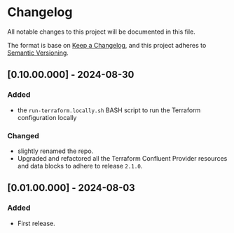 # Changelog
All notable changes to this project will be documented in this file.

The format is base on [Keep a Changelog](https://keepachangelog.com/en/1.1.0/), and this project adheres to [Semantic Versioning](https://semver.org/spec/v2.0.0.html).

## [0.10.00.000] - 2024-08-30
### Added
- the `run-terraform.locally.sh` BASH script to run the Terraform configuration locally

### Changed
- slightly renamed the repo.
- Upgraded and refactored all the Terraform Confluent Provider resources and data blocks to adhere to release `2.1.0`.

## [0.01.00.000] - 2024-08-03
### Added
- First release.
